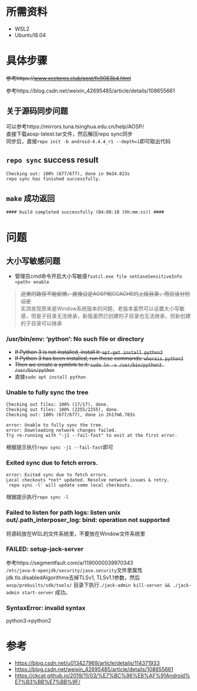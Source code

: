 # 所需资料
- WSL2
- Ubuntu18.04

# 具体步骤
 ~~参考https://www.vectoros.club/post/fe9083b4.html~~

参考https://blog.csdn.net/weixin_42695485/article/details/108655661
## 关于源码同步问题
可以参考https://mirrors.tuna.tsinghua.edu.cn/help/AOSP/ \
直接下载aosp-latest.tar文件，然后解压repo sync同步 \
同步后，直接`repo init -b android-4.4.4_r1 --depth=1`即可取出代码
## `repo sync` success result
```
Checking out: 100% (677/677), done in 9m34.823s
repo sync has finished successfully.
```
## `make` 成功返回
```
#### build completed successfully (04:08:18 (hh:mm:ss)) ####
```
# 问题
## 大小写敏感问题
- 管理员cmd命令开启大小写敏感`fsutil.exe file setCaseSensitiveInfo <path> enable`
> ~~这里的路径不能偷懒，直接设定AOSP和CCACHE的上级目录，而应该分别设定~~ \
> 实测发现原来是Window系统版本的问题，老版本虽然可以设置大小写敏感，但是子目录无法继承，新版虽然已创建的子目录也无法继承，但新创建的子目录可以继承
### /usr/bin/env: ‘python’: No such file or directory
- ~~If Python 3 is not installed, install it: `apt-get install python3`~~
- ~~If Python 3 has been installed, run these commands: `whereis python3`~~
- ~~Then we create a symlink to it: `sudo ln -s /usr/bin/python3 /usr/bin/python`~~
- 直接`sudo apt install python`
### Unable to fully sync the tree
```
Checking out files: 100% (17/17), done.
Checking out files: 100% (2255/2255), done.
Checking out: 100% (677/677), done in 2h17m6.703s

error: Unable to fully sync the tree.
error: Downloading network changes failed.
Try re-running with "-j1 --fail-fast" to exit at the first error.
```
根据提示执行`repo sync -j1 --fail-fast`即可
### Exited sync due to fetch errors.
```
error: Exited sync due to fetch errors.
Local checkouts *not* updated. Resolve network issues & retry.
`repo sync -l` will update some local checkouts.
```
根据提示执行`repo sync -l`
### Failed to listen for path logs: listen unix out/.path_interposer_log: bind: operation not supported
将源码放在WSL的文件系统里，不要放在Window文件系统里
### FAILED: setup-jack-server
参考https://segmentfault.com/a/1190000039970343 \
`/etc/java-8-openjdk/security/java.security`文件里属性jdk.tls.disabledAlgorithms去掉TLSv1, TLSv1.1参数，然后`aosp/prebuilts/sdk/tools/` 目录下执行`./jack-admin kill-server && ./jack-admin start-server` 成功。
### SyntaxError: invalid syntax
python3->python2
# 参考
- https://blog.csdn.net/u013427969/article/details/114371933
- https://blog.csdn.net/weixin_42695485/article/details/108655661
- https://ckcat.github.io/2019/11/03/%E7%BC%96%E8%AF%91Android%E7%B3%BB%E7%BB%9F/
